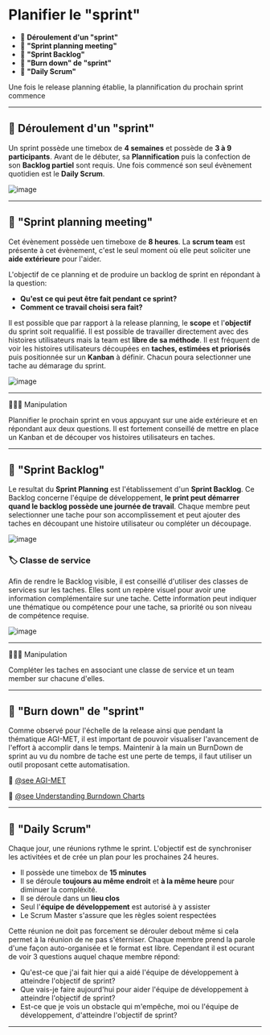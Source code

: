 # Planifier le "sprint"

* 🔖 **Déroulement d'un "sprint"**
* 🔖 **"Sprint planning meeting"**
* 🔖 **"Sprint Backlog"**
* 🔖 **"Burn down" de "sprint"**
* 🔖 **"Daily Scrum"**

Une fois le release planning établie, la plannification du prochain sprint commence
___

## 📑 Déroulement d'un "sprint"

Un sprint possède une timebox de **4 semaines** et possède de **3 à 9 participants**. Avant de le débuter, sa **Plannification** puis la confection de son **Backlog partiel** sont requis. Une fois commencé son seul évènement quotidien est le **Daily Scrum**.

![image](https://raw.githubusercontent.com/POEC-20-05/SCRUM/master/wiki/resources/02/01-Sprint.jpg)

___

## 📑 "Sprint planning meeting"

Cet évènement possède uen timeboxe de **8 heures**. La **scrum team** est présente à cet évènement, c'est le seul moment où elle peut soliciter une **aide extérieure** pour l'aider. 

L'objectif de ce planning et de produire un backlog de sprint en répondant à la question: 

* **Qu'est ce qui peut être fait pendant ce sprint?**
* **Comment ce travail choisi sera fait?**

Il est possible que par rapport à la release planning, le **scope** et l'**objectif** du sprint soit requalifié. Il est possible de travailler directement avec des histoires utilisateurs mais la team est **libre de sa méthode**. Il est fréquent de voir les histoires utilisateurs découpées en **taches, estimées et priorisés** puis positionnée sur un **Kanban** à définir. Chacun poura selectionner une tache au démarage du sprint.

![image](https://raw.githubusercontent.com/POEC-20-05/SCRUM/master/wiki/resources/02/02-Planning.jpg)

___

👨🏻‍💻 Manipulation

Plannifier le prochain sprint en vous appuyant sur une aide extérieure et en répondant aux deux questions. Il est fortement conseillé de mettre en place un Kanban et de découper vos histoires utilisateurs en taches.

___

## 📑 "Sprint Backlog"

Le resultat du **Sprint Planning** est l'établissement d'un **Sprint Backlog**. Ce Backlog concerne l'équipe de développement, **le print peut démarrer quand le backlog possède une journée de travail**. Chaque membre peut selectionner une tache pour son accomplissement et peut ajouter des taches en découpant une histoire utilisateur ou compléter un découpage.

![image](https://raw.githubusercontent.com/POEC-20-05/SCRUM/master/wiki/resources/02/03-Backlog.jpg)

### 🏷️ **Classe de service**

Afin de rendre le Backlog visible, il est conseillé d'utiliser des classes de services sur les taches. Elles sont un repère visuel pour avoir une information complémentaire sur une tache. Cette information peut indiquer une thématique ou compétence pour une tache, sa priorité ou son niveau de compétence requise.

![image](https://raw.githubusercontent.com/POEC-20-05/SCRUM/master/wiki/resources/02/04-Service.jpg)

___

👨🏻‍💻 Manipulation

Compléter les taches en associant une classe de service et un team member sur chacune d'elles.

___

## 📑 "Burn down" de "sprint"

Comme observé pour l'échelle de la release ainsi que pendant la thématique AGI-MET, il est important de pouvoir visualiser l'avancement de l'effort à accomplir dans le temps. Maintenir à la main un BurnDown de sprint au vu du nombre de tache est une perte de temps, il faut utiliser un outil proposant cette automatisation.

🔗 [@see AGI-MET](https://github.com/POEC-20-05/AGI-MET/wiki)

🔗 [@see Understanding Burndown Charts](https://zepel.io/agile/reports/burndown/)

___

## 📑 "Daily Scrum"

Chaque jour, une réunions rythme le sprint. L'objectif est de synchroniser les activitées et de crée un plan pour les prochaines 24 heures.

* Il possède une timebox de **15 minutes**
* Il se déroule **toujours au même endroit** et **à la même heure** pour diminuer la compléxité.
* Il se déroule dans un **lieu clos**
* Seul l'**équipe de développement** est autorisé à y assister
* Le Scrum Master s'assure que les règles soient respectées

Cette réunion ne doit pas forcement se dérouler debout même si cela permet à la réunion de ne pas s'éterniser. Chaque membre prend la parole d'une façon auto-organisée et le format est libre. Cependant il est ocurant de voir 3 questions auquel chaque membre répond:

* Qu'est-ce que j'ai fait hier qui a aidé l'équipe de développement à atteindre l'objectif de sprint?
* Que vais-je faire aujourd'hui pour aider l'équipe de développement à atteindre l'objectif de sprint?
* Est-ce que je vois un obstacle qui m'empêche, moi ou l'équipe de développement, d'atteindre l'objectif de sprint?

___